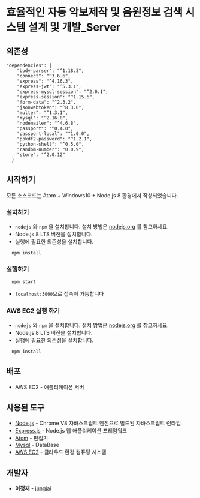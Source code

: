 # 효율적인 자동 악보제작 및 음원정보 검색 시스템 설계 및 개발_Server



## 의존성

```
"dependencies": {
    "body-parser": "^1.18.3",
    "connect": "^3.6.6",
    "express": "^4.16.3",
    "express-jwt": "^5.3.1",
    "express-mysql-session": "^2.0.1",
    "express-session": "^1.15.6",
    "form-data": "^2.3.2",
    "jsonwebtoken": "^8.3.0",
    "multer": "^1.3.1",
    "mysql": "^2.16.0",
    "nodemailer": "^4.6.8",
    "passport": "^0.4.0",
    "passport-local": "^1.0.0",
    "pbkdf2-password": "^1.2.1",
    "python-shell": "^0.5.0",
    "random-number": "0.0.9",
    "store": "^2.0.12"
  }
```

## 시작하기

모든 소스코드는 Atom + Windows10 + Node.js 8 환경에서 작성되었습니다.

### 설치하기

- `nodejs` 와 `npm` 을 설치합니다. 설치 방법은 [nodejs.org](https://nodejs.org) 를 참고하세요.
- Node.js 8 LTS 버전을 설치합니다.
- 실행에 필요한 의존성을 설치합니다.

```
  npm install
```

### 실행하기

```
  npm start
```

- `localhost:3000`으로 접속이 가능합니다

### AWS EC2 실행 하기

- `nodejs` 와 `npm` 을 설치합니다. 설치 방법은 [nodejs.org](https://nodejs.org) 를 참고하세요.
- Node.js 8 LTS 버전을 설치합니다.
- 실행에 필요한 의존성을 설치합니다.

```
  npm install
```

## 배포

- AWS EC2 - 애플리케이션 서버

## 사용된 도구

- [Node.js](https://nodejs.org/ko/) - Chrome V8 자바스크립트 엔진으로 빌드된 자바스크립트 런타임
- [Express.js](http://expressjs.com/ko/) - Node.js 웹 애플리케이션 프레임워크
- [Atom](https://atom.io/) - 편집기
- [Mysql](https://www.mysql.com/) - DataBase
- [AWS EC2](https://aws.amazon.com/ko/ec2/?sc_channel=PS&sc_campaign=acquisition_KR&sc_publisher=google&sc_medium=english_ec2_b&sc_content=ec2_e&sc_detail=aws%20ec2&sc_category=ec2&sc_segment=177228231544&sc_matchtype=e&sc_country=KR&s_kwcid=AL!4422!3!177228231544!e!!g!!aws%20ec2&ef_id=WkRozwAAAnO-lPWy:20180412120123:s) - 클라우드 환경 컴퓨팅 시스템


## 개발자

- **이정재** - [jungjai](https://github.com/jungjai)
